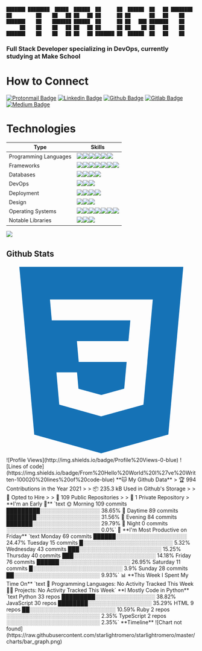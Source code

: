 ```
███████ ████████  █████  ██████  ██      ██  ██████  ██   ██ ████████ 
██         ██    ██   ██ ██   ██ ██      ██ ██       ██   ██    ██    
███████    ██    ███████ ██████  ██      ██ ██   ███ ███████    ██ 
     ██    ██    ██   ██ ██   ██ ██      ██ ██    ██ ██   ██    ██ 
███████    ██    ██   ██ ██   ██ ███████ ██  ██████  ██   ██    ██ 
```

### Full Stack Developer specializing in DevOps, currently studying at Make School

# How to Connect

[![Protonmail Badge](https://img.shields.io/badge/ProtonMail-8B89CC?style=for-the-badge&logo=protonmail&logoColor=white&link=mailto:starlightromero@protonmail.com)](mailto:starlightromero@protonmail.com)
[![Linkedin Badge](https://img.shields.io/badge/LinkedIn-0077B5?style=for-the-badge&logo=linkedin&logoColor=white&link=https://www.linkedin.com/in/starlight-romero-40a3a21b1)](https://www.linkedin.com/in/starlight-romero-40a3a21b1)
[![Github Badge](https://img.shields.io/badge/GitHub-100000?style=for-the-badge&logo=github&logoColor=white&link=https://github.com/starlightromero)](https://github.com/starlightromero)
[![Gitlab Badge](https://img.shields.io/badge/GitLab-330F63?style=for-the-badge&logo=gitlab&logoColor=white&link=https://gitlab.com/starlightromero)](https://gitlab.com/starlightromero)
[![Medium Badge](https://img.shields.io/badge/Medium-12100E?style=for-the-badge&logo=medium&logoColor=white&link=https://starlightromero.medium.com/)](https://starlightromero.medium.com/)

# Technologies

[//]: <> (https://github.com/alexandresanlim/Badges4-README.md-Profile)
[//]: <> (Nginx, prettier, eslint, npm, yarn, socket.io, markdown, vue, vim, atom, postman, curl, Slack)

| Type                  | Skills                                                                                                                                                                                                                                                                                                                                                                                                                                                                                                                                                                                                                                                                                                                                                                                                                     |
| --------------------- | -------------------------------------------------------------------------------------------------------------------------------------------------------------------------------------------------------------------------------------------------------------------------------------------------------------------------------------------------------------------------------------------------------------------------------------------------------------------------------------------------------------------------------------------------------------------------------------------------------------------------------------------------------------------------------------------------------------------------------------------------------------------------------------------------------------------------- |
| Programming Languages | <img src="https://img.shields.io/badge/python%20-%2314354C.svg?&style=for-the-badge&logo=python&logoColor=white"/><img src="https://img.shields.io/badge/JavaScript-F7DF1E?style=for-the-badge&logo=javascript&logoColor=black"/><img src="https://img.shields.io/badge/shell_script%20-%23121011.svg?&style=for-the-badge&logo=gnu-bash&logoColor=white"/><img src="https://img.shields.io/badge/C-00599C?style=for-the-badge&logo=c&logoColor=white"/><img src="https://img.shields.io/badge/TypeScript-007ACC?style=for-the-badge&logo=typescript&logoColor=white"/><img src="https://img.shields.io/badge/Go-00ADD8?style=for-the-badge&logo=go&logoColor=white"/>                                                                                                                                                     |
| Frameworks            | <img src="https://img.shields.io/badge/react%20-%2320232a.svg?&style=for-the-badge&logo=react&logoColor=%2361DAFB"/><img src="https://img.shields.io/badge/Node.js%20-%339933.svg?&style=for-the-badge&logo=gnu-bash&logoColor=white"/><img src="https://img.shields.io/badge/react_native%20-%2320232a.svg?&style=for-the-badge&logo=react&logoColor=%2361DAFB"/><img src="https://img.shields.io/badge/bootstrap%20-%23563D7C.svg?&style=for-the-badge&logo=bootstrap&logoColor=white"/><img src="https://img.shields.io/badge/flask%20-%23000.svg?&style=for-the-badge&logo=flask&logoColor=white"/><img src="https://img.shields.io/badge/Express.js-000000?style=for-the-badge&logo=express&logoColor=white"/><img src="https://img.shields.io/badge/Django-092E20?style=for-the-badge&logo=django&logoColor=white"/> |
| Databases             | <img src ="https://img.shields.io/badge/sqlite-%2307405e.svg?&style=for-the-badge&logo=sqlite&logoColor=white"/><img src ="https://img.shields.io/badge/MongoDB-%234ea94b.svg?&style=for-the-badge&logo=mongodb&logoColor=white"/><img src ="https://img.shields.io/badge/PostgreSQL-316192?style=for-the-badge&logo=postgresql&logoColor=white"/><img src ="https://img.shields.io/badge/MySQL-00000F?style=for-the-badge&logo=mysql&logoColor=white"/>                                                                                                                                                                                                                                                                                                                                                                   |
| DevOps                | <img src="https://img.shields.io/badge/Docker-2CA5E0?style=for-the-badge&logo=docker&logoColor=white"/><img src="https://img.shields.io/badge/Git-F05032?style=for-the-badge&logo=git&logoColor=white"/><img src="https://img.shields.io/badge/GitHub_Actions-2088FF?style=for-the-badge&logo=github%20actions&logoColor=white"/>                                                                                                                                                                                                                                                                                                                                                                                                                                                                                          |
| Deployment            | <img src="https://img.shields.io/badge/heroku%20-%23430098.svg?&style=for-the-badge&logo=heroku&logoColor=white"/><img src="https://img.shields.io/badge/Amazon_AWS-232F3E?style=for-the-badge&logo=amazon-aws&logoColor=white"/><img src="https://img.shields.io/badge/firebase-ffca28?style=for-the-badge&logo=firebase&logoColor=white"/><img src="https://img.shields.io/badge/DigitalOcean-0080FF?style=for-the-badge&logo=digitalocean&logoColor=white"/>                                                                                                                                                                                                                                                                                                                                                            |
| Design                | <img src="https://img.shields.io/badge/figma%20-%23F24E1E.svg?&style=for-the-badge&logo=figma&logoColor=white"/><img src="https://img.shields.io/badge/adobe%20illustrator%20-%23FF9A00.svg?&style=for-the-badge&logo=adobe%20illustrator&logoColor=white"/><img src="https://img.shields.io/badge/adobe%20photoshop%20-%2331A8FF.svg?&style=for-the-badge&logo=adobe%20photoshop&logoColor=white"/>                                                                                                                                                                                                                                                                                                                                                                                                                       |
| Operating Systems     | <img src="https://img.shields.io/badge/MacOS-000000?style=for-the-badge&logo=macos&logoColor=white"/><img src="https://img.shields.io/badge/Linux-FCC624?style=for-the-badge&logo=linux&logoColor=black"/><img src="https://img.shields.io/badge/Ubuntu-E95420?style=for-the-badge&logo=ubuntu&logoColor=white"/><img src="https://img.shields.io/badge/Arch_Linux-1793D1?style=for-the-badge&logo=arch-linux&logoColor=white"/><img src="https://img.shields.io/badge/Alpine_Linux-0D597F?style=for-the-badge&logo=alpine-linux&logoColor=white"/><img src="https://img.shields.io/badge/Debian-A81D33?style=for-the-badge&logo=debian&logoColor=white"/><img src="https://img.shields.io/badge/elementary-64BAFF?style=for-the-badge&logo=elementary&logoColor=white"/>                                                  |
| Notable Libraries     | <img src="https://img.shields.io/badge/Redux-764ABC?style=for-the-badge&logo=redux&logoColor=white"/><img src="https://img.shields.io/badge/Redux-Saga-999999?style=for-the-badge&logo=redux-saga&logoColor=white"/><img src="https://img.shields.io/badge/React_Router-CA4245?style=for-the-badge&logo=react%20router&logoColor=white"/>                                                                                                                                                                                                                                                                                                                                                                                                                                                                                  |

<img src="https://img.shields.io/badge/Debian-A81D33?style=for-the-badge&logo=debian&logoColor=white"/>

## Github Stats

<svg viewBox="0 0 128 128">
  <path fill="#1572B6" d="M8.76 1l10.055 112.883 45.118 12.58 45.244-12.626 10.063-112.837h-110.48zm89.591 25.862l-3.347 37.605.01.203-.014.467v-.004l-2.378 26.294-.262 2.336-28.36 7.844v.001l-.022.019-28.311-7.888-1.917-21.739h13.883l.985 11.054 15.386 4.17-.004.008v-.002l15.443-4.229 1.632-18.001h-32.282999999999994l-.277-3.043-.631-7.129-.331-3.828h34.748999999999995l1.264-14h-52.926l-.277-3.041-.63-7.131-.332-3.828h69.281l-.331 3.862z">
</path>
</svg>

 <!-- START_SECTION:waka --> ![Profile Views](http://img.shields.io/badge/Profile%20Views-0-blue) ![Lines of code](https://img.shields.io/badge/From%20Hello%20World%20I%27ve%20Written-100020%20lines%20of%20code-blue) **🐱 My Github Data** > 🏆 994 Contributions in the Year 2021 > > 📦 235.3 kB Used in Github's Storage > > 💼 Opted to Hire > > 📜 109 Public Repositories > > 🔑 1 Private Repository > **I'm an Early 🐤** `text 🌞 Morning 109 commits █████████░░░░░░░░░░░░░░░░ 38.65% 🌆 Daytime 89 commits ████████░░░░░░░░░░░░░░░░░ 31.56% 🌃 Evening 84 commits ███████░░░░░░░░░░░░░░░░░░ 29.79% 🌙 Night 0 commits ░░░░░░░░░░░░░░░░░░░░░░░░░ 0.0%` 📅 **I'm Most Productive on Friday** `text Monday 69 commits ██████░░░░░░░░░░░░░░░░░░░ 24.47% Tuesday 15 commits █░░░░░░░░░░░░░░░░░░░░░░░░ 5.32% Wednesday 43 commits ███░░░░░░░░░░░░░░░░░░░░░░ 15.25% Thursday 40 commits ███░░░░░░░░░░░░░░░░░░░░░░ 14.18% Friday 76 commits ██████░░░░░░░░░░░░░░░░░░░ 26.95% Saturday 11 commits █░░░░░░░░░░░░░░░░░░░░░░░░ 3.9% Sunday 28 commits ██░░░░░░░░░░░░░░░░░░░░░░░ 9.93%` 📊 **This Week I Spent My Time On** `text 💬 Programming Languages: No Activity Tracked This Week 🐱‍💻 Projects: No Activity Tracked This Week` **I Mostly Code in Python** `text Python 33 repos █████████░░░░░░░░░░░░░░░░ 38.82% JavaScript 30 repos ████████░░░░░░░░░░░░░░░░░ 35.29% HTML 9 repos ██░░░░░░░░░░░░░░░░░░░░░░░ 10.59% Ruby 2 repos ░░░░░░░░░░░░░░░░░░░░░░░░░ 2.35% TypeScript 2 repos ░░░░░░░░░░░░░░░░░░░░░░░░░ 2.35%` **Timeline** ![Chart not found](https://raw.githubusercontent.com/starlightromero/starlightromero/master/charts/bar_graph.png) <!-- END_SECTION:waka -->
